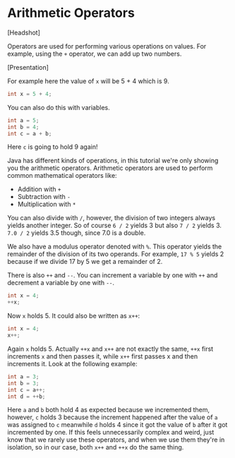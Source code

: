 # Arithmetic Operators

[Headshot]

Operators are used for performing various operations on values. For example, using the `+` operator, we can add up two numbers.

[Presentation]

For example here the value of `x` will be 5 + 4 which is 9.

```java
int x = 5 + 4;
```

You can also do this with variables.

```java
int a = 5;
int b = 4;
int c = a + b;
```

Here `c` is going to hold 9 again!

Java has different kinds of operations, in this tutorial we're only showing you the arithmetic operators. Arithmetic operators are used to perform common mathematical operators like:

* Addition with `+`
* Subtraction with `-`
* Multiplication with `*`

You can also divide with `/`, however, the division of two integers always yields another integer. So of course `6 / 2` yields 3 but also `7 / 2` yields 3. `7.0 / 2` yields 3.5 though, since 7.0 is a double.

We also have a modulus operator denoted with `%`. This operator yields the remainder of the division of its two operands. For example, `17 % 5` yields 2 because if we divide 17 by 5 we get a remainder of 2.

There is also `++` and `--`. You can increment a variable by one with `++` and decrement a variable by one with `--`.

```java
int x = 4;
++x;
```

Now `x` holds 5. It could also be written as `x++`:

```java
int x = 4;
x++;
```
Again `x` holds 5. Actually `++x` and `x++` are not exactly the same, `++x` first increments `x` and then passes it, while `x++` first passes x and then increments it. Look at the following example:

```java
int a = 3;
int b = 3;
int c = a++;
int d = ++b;
```

Here `a` and `b` both hold 4 as expected because we incremented them, however, `c` holds 3 because the increment happened after the value of `a` was assigned to `c` meanwhile `d` holds 4 since it got the value of `b` after it got incremented by one. If this feels unnecessarily complex and weird, just know that we rarely use these operators, and when we use them they're in isolation, so in our case, both `x++` and `++x` do the same thing.
